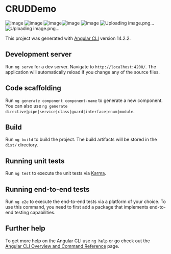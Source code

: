 # CRUDDemo
![image](https://user-images.githubusercontent.com/46630470/194399184-5bbca![image](https://user-images.githubusercontent.com/46630470/194399469-d80bbdf8-7652-45d8-a22d-3a7c288dd671.png)365-e480-47c8-b22f-897e39a0ad42.png)
![image](https://user-images.githubusercontent.com/46630470/194399242-424e7ff5-ec00-4e94-8c10-505f43c796af.png)
![image](https://user-images.githubusercontent.com/46630470/194399603-3e832607-badb-4d23-8b82-66ecded975e5.png)![image](https://user-images.githubusercontent.com/46630470/194399661-956e21db-1a22-4688-9674-09a4cd6f3b31.png)
![image](https://user-images.githubusercontent.com/46630470/194399739-06213ac6-c742-41d7-99a2-ebf99e014344.png)
![Uploading image.png…]()
![Uploading image.png…]()

This project was generated with [Angular CLI](https://github.com/angular/angular-cli) version 14.2.2.

## Development server

Run `ng serve` for a dev server. Navigate to `http://localhost:4200/`. The application will automatically reload if you change any of the source files.

## Code scaffolding

Run `ng generate component component-name` to generate a new component. You can also use `ng generate directive|pipe|service|class|guard|interface|enum|module`.

## Build

Run `ng build` to build the project. The build artifacts will be stored in the `dist/` directory.

## Running unit tests

Run `ng test` to execute the unit tests via [Karma](https://karma-runner.github.io).

## Running end-to-end tests

Run `ng e2e` to execute the end-to-end tests via a platform of your choice. To use this command, you need to first add a package that implements end-to-end testing capabilities.

## Further help

To get more help on the Angular CLI use `ng help` or go check out the [Angular CLI Overview and Command Reference](https://angular.io/cli) page.
